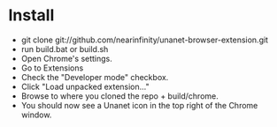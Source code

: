
# Install

 - git clone git://github.com/nearinfinity/unanet-browser-extension.git
 - run build.bat or build.sh
 - Open Chrome's settings.
 - Go to Extensions
 - Check the "Developer mode" checkbox.
 - Click "Load unpacked extension..."
 - Browse to where you cloned the repo + build/chrome.
 - You should now see a Unanet icon in the top right of the Chrome window.
